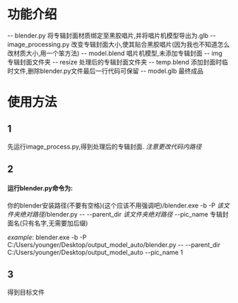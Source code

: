 # 功能介绍
-- blender.py 将专辑封面材质绑定至黑胶唱片,并将唱片机模型导出为.glb
-- image_processing.py 改变专辑封面大小,使其贴合黑胶唱片(因为我也不知道怎么改材质大小,用一个笨方法)
-- model.blend 唱片机模型,未添加专辑封面
-- img 专辑封面文件夹
  -- resize 处理后的专辑封面文件夹
-- temp.blend 添加封面时临时文件,删除blender.py文件最后一行代码可保留
-- model.glb 最终成品

# 使用方法
## 1
先运行image_process.py,得到处理后的专辑封面.
*注意更改代码内路径*

## 2
  #### 运行blender.py命令为:
  你的blender安装路径(不要有空格)(这个应该不用强调吧)/blender.exe -b -P *该文件夹绝对路径*/blender.py -- --parent_dir *该文件夹绝对路径* --pic_name 专辑封面名(只有名字,无需要加后缀)

*example*: blender.exe -b -P C:/Users/younger/Desktop/output_model_auto/blender.py -- --parent_dir C:/Users/younger/Desktop/output_model_auto --pic_name 1

## 3
得到目标文件
